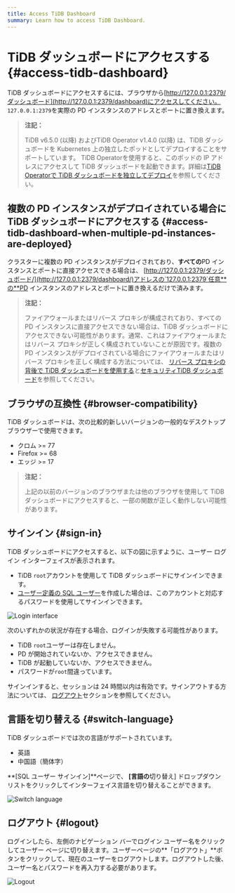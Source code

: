 ```yaml
---
title: Access TiDB Dashboard
summary: Learn how to access TiDB Dashboard.
---
```


# TiDB ダッシュボードにアクセスする {#access-tidb-dashboard}

TiDB ダッシュボードにアクセスするには、ブラウザから[http://127.0.0.1:2379/ダッシュボード](http://127.0.0.1:2379/dashboard)にアクセスしてください。 `127.0.0.1:2379`を実際の PD インスタンスのアドレスとポートに置き換えます。

> **注記：**
>
> TiDB v6.5.0 (以降) およびTiDB Operator v1.4.0 (以降) は、TiDB ダッシュボードを Kubernetes 上の独立したポッドとしてデプロイすることをサポートしています。 TiDB Operatorを使用すると、このポッドの IP アドレスにアクセスして TiDB ダッシュボードを起動できます。詳細は[TiDB Operatorで TiDB ダッシュボードを独立してデプロイ](https://docs.pingcap.com/tidb-in-kubernetes/dev/get-started#deploy-tidb-dashboard-independently)を参照してください。

## 複数の PD インスタンスがデプロイされている場合に TiDB ダッシュボードにアクセスする {#access-tidb-dashboard-when-multiple-pd-instances-are-deployed}

クラスターに複数の PD インスタンスがデプロイされており、**すべての**PD インスタンスとポートに直接アクセスできる場合は、 [http://127.0.0.1:2379/ダッシュボード/](http://127.0.0.1:2379/dashboard/)アドレスの`127.0.0.1:2379`任意**の**PD インスタンスのアドレスとポートに置き換えるだけで済みます。

> **注記：**
>
> ファイアウォールまたはリバース プロキシが構成されており、すべての PD インスタンスに直接アクセスできない場合は、TiDB ダッシュボードにアクセスできない可能性があります。通常、これはファイアウォールまたはリバース プロキシが正しく構成されていないことが原因です。複数の PD インスタンスがデプロイされている場合にファイアウォールまたはリバース プロキシを正しく構成する方法については、 [リバース プロキシの背後で TiDB ダッシュボードを使用する](/dashboard/dashboard-ops-reverse-proxy.md)と[セキュリティTiDB ダッシュボード](/dashboard/dashboard-ops-security.md)を参照してください。

## ブラウザの互換性 {#browser-compatibility}

TiDB ダッシュボードは、次の比較的新しいバージョンの一般的なデスクトップ ブラウザーで使用できます。

-   クロム &gt;= 77
-   Firefox &gt;= 68
-   エッジ &gt;= 17

> **注記：**
>
> 上記の以前のバージョンのブラウザまたは他のブラウザを使用して TiDB ダッシュボードにアクセスすると、一部の関数が正しく動作しない可能性があります。

## サインイン {#sign-in}

TiDB ダッシュボードにアクセスすると、以下の図に示すように、ユーザー ログイン インターフェイスが表示されます。

-   TiDB `root`アカウントを使用して TiDB ダッシュボードにサインインできます。
-   [ユーザー定義の SQL ユーザー](/dashboard/dashboard-user.md)を作成した場合は、このアカウントと対応するパスワードを使用してサインインできます。

![Login interface](https://download.pingcap.com/images/docs/dashboard/dashboard-access-login.png)

次のいずれかの状況が存在する場合、ログインが失敗する可能性があります。

-   TiDB `root`ユーザーは存在しません。
-   PD が開始されていないか、アクセスできません。
-   TiDB が起動していないか、アクセスできません。
-   パスワードが`root`間違っています。

サインインすると、セッションは 24 時間以内は有効です。サインアウトする方法については、 [ログアウト](#logout)セクションを参照してください。

## 言語を切り替える {#switch-language}

TiDB ダッシュボードでは次の言語がサポートされています。

-   英語
-   中国語（簡体字）

**[SQL ユーザー サインイン]**ページで、 **[言語の**切り替え] ドロップダウン リストをクリックしてインターフェイス言語を切り替えることができます。

![Switch language](https://download.pingcap.com/images/docs/dashboard/dashboard-access-switch-language.png)

## ログアウト {#logout}

ログインしたら、左側のナビゲーション バーでログイン ユーザー名をクリックしてユーザー ページに切り替えます。ユーザーページの**「ログアウト」**ボタンをクリックして、現在のユーザーをログアウトします。ログアウトした後、ユーザー名とパスワードを再入力する必要があります。

![Logout](https://download.pingcap.com/images/docs/dashboard/dashboard-access-logout.png)
